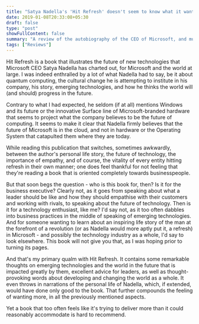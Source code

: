 ```yaml
---
title: "Satya Nadella's 'Hit Refresh' doesn't seem to know what it wants to be"
date: 2019-01-08T20:33:08+05:30
draft: false
type: "post"
showFullContent: false
summary: "A review of the autobiography of the CEO of Microsoft, and musings on why it was a bit of a letdown"
tags: ["Reviews"]
---
```


Hit Refresh is a book that illustrates the future of new technologies that Microsoft CEO Satya Nadella has charted out, for Microsoft and the world at large.
I was indeed enthralled by a lot of what Nadella had to say, be it about quantum computing, the cultural change he is attempting to institute in his company, his story, emerging technologies, and how he thinks the world will (and should) progress in the future.

Contrary to what I had expected, he seldom (if at all) mentions Windows and its future or the innovative Surface line of Microsoft-branded hardware that seems to project what the company believes to be the future of computing. It seems to make it clear that Nadella firmly believes that the future of Microsoft is in the cloud, and not in hardware or the Operating System that catapulted them where they are today.

While reading this publication that switches, sometimes awkwardly, between the author's personal life story, the future of technology, the importance of empathy, and of course, the vitality of every entity hitting refresh in their own manner; one does feel thankful for not feeling that they're reading a book that is oriented completely towards businesspeople.

But that soon begs the question - who is this book for, then? Is it for the business executive? Clearly not, as it goes from speaking about what a leader should be like and how they should empathise with their customers and working with rivals, to speaking about the future of technology. Then is it for a technology enthusiast, like me? I'd say not, as it too often dabbles into business practices in the middle of speaking of emerging technologies. And for someone wanting to learn about an inspiring life story of the man at the forefront of a revolution (or as Nadella would more aptly put it, a refresh) in Microsoft - and possibly the technology industry as a whole, I'd say to look elsewhere. This book will not give you that, as I was hoping prior to turning its pages.

And that's my primary qualm with Hit Refresh. It contains some remarkable thoughts on emerging technologies and the world in the future that is impacted greatly by them, excellent advice for leaders, as well as thought-provoking words about developing and changing the world as a whole. It even throws in narrations of the personal life of Nadella, which, if extended, would have done only good to the book. That further compounds the feeling of wanting more, in all the previously mentioned aspects.

Yet a book that too often feels like it's trying to deliver more than it could reasonably accommodate is hard to recommend.
